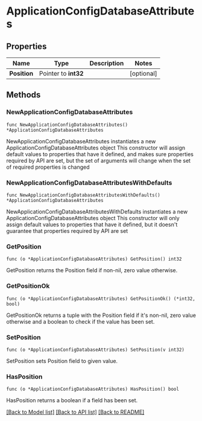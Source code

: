 # ApplicationConfigDatabaseAttributes

## Properties

Name | Type | Description | Notes
------------ | ------------- | ------------- | -------------
**Position** | Pointer to **int32** |  | [optional] 

## Methods

### NewApplicationConfigDatabaseAttributes

`func NewApplicationConfigDatabaseAttributes() *ApplicationConfigDatabaseAttributes`

NewApplicationConfigDatabaseAttributes instantiates a new ApplicationConfigDatabaseAttributes object
This constructor will assign default values to properties that have it defined,
and makes sure properties required by API are set, but the set of arguments
will change when the set of required properties is changed

### NewApplicationConfigDatabaseAttributesWithDefaults

`func NewApplicationConfigDatabaseAttributesWithDefaults() *ApplicationConfigDatabaseAttributes`

NewApplicationConfigDatabaseAttributesWithDefaults instantiates a new ApplicationConfigDatabaseAttributes object
This constructor will only assign default values to properties that have it defined,
but it doesn't guarantee that properties required by API are set

### GetPosition

`func (o *ApplicationConfigDatabaseAttributes) GetPosition() int32`

GetPosition returns the Position field if non-nil, zero value otherwise.

### GetPositionOk

`func (o *ApplicationConfigDatabaseAttributes) GetPositionOk() (*int32, bool)`

GetPositionOk returns a tuple with the Position field if it's non-nil, zero value otherwise
and a boolean to check if the value has been set.

### SetPosition

`func (o *ApplicationConfigDatabaseAttributes) SetPosition(v int32)`

SetPosition sets Position field to given value.

### HasPosition

`func (o *ApplicationConfigDatabaseAttributes) HasPosition() bool`

HasPosition returns a boolean if a field has been set.


[[Back to Model list]](../README.md#documentation-for-models) [[Back to API list]](../README.md#documentation-for-api-endpoints) [[Back to README]](../README.md)


